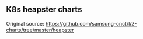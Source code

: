 ## K8s heapster charts

Original source: https://github.com/samsung-cnct/k2-charts/tree/master/heapster
